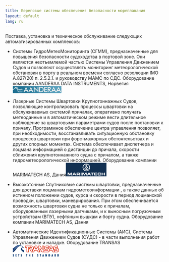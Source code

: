 ```yaml
---
title: Береговые системы обеспечения безопасности мореплавания
layout: default
lang: ru
---
```

Поставка, установка и техническое обслуживание  следующих  автоматизированных комплексов:

*   Системы ГидроМетеоМониторинга (СГММ), предназначенные для повышения безопасности судоходства в портовой зоне. Они являются неотъемлемой частью Системы Управления Движением Судов и позволяют  осуществлять мониторинг метеорологической обстановки в порту в реальном времени  согласно резолюции IMO A.827(20) п. 2.5.2.1. и руководству МАМС по СДС.
Оборудование компании AANDERAA DATA INSTRUMENTS, Норвегия[![](/images/logo_aanderaa.gif)](http://www.aanderaa.com)

*   Лазерные Системы Швартовки Крупнотоннажных Судов, позволяющие контролировать процессы швартовки на обслуживаемых системой причалах, оперативно получать метеоданные и в автоматическом режиме вести длительное наблюдение за швартовыми параметрами судов после постановки к причалу. Программное обеспечение центра управления позволяет, при необходимости, восстанавливать ситуационную обстановку процессов швартовки при форс-мажорных обстоятельствах и других спорных моментах. Система обеспечивает диспетчера и лоцмана информацией о дистанции до причала, скорости сближения крупнотоннажного судна с причалом, а также гидрометеорологической информацией.
       Оборудование компании MARIMATECH AS, Дания[![](/images/logo_marimatech.gif)](http://www.marimatech.com)

*   Высокоточные Спутниковые системы швартовки, предназначенные для доставки лоцманам гидрометеоинформации , а также данных об истинном положении судов, курса и скорости в период лоцманской проводки, швартовки, маневрирования. При этом обеспечивается возможность швартовки судна не только к причалам, оборудованным лазерными датчиками, и к выносным погрузочным устройствам (ВПУ), нефтяным вышкам и  борту судна.
Оборудование компании MARIMATECH AS, Дания

*   Автоматические Идентификационные Системы (АИС), Системы Управления Движением Судов (СУДС) - в части выполнения работ по установке и наладке.
 Оборудование TRANSAS[![](/images/logo_transas.gif)](http://www.transas.com)
